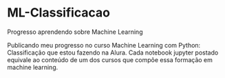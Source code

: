 # ML-Classificacao
Progresso aprendendo sobre Machine Learning

Publicando meu progresso no curso Machine Learning com Python: Classificação que estou fazendo na Alura.
  Cada notebook jupyter postado equivale ao conteúdo de um dos cursos que compõe essa formação em machine learning.
